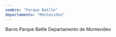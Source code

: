 ```yaml
---
nombre: "Parque Batlle"
departamento: "Montevideo"
---
```


Barrio Parque Batlle
Departamento de Montevideo
